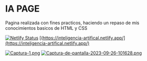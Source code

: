 <h1>IA PAGE</h1>
<p>Pagina realizada con fines practicos, haciendo un repaso de mis conocimientos basicos de HTML y CSS</p>

[![Netlify Status](https://api.netlify.com/api/v1/badges/81db67b4-b4d0-48ac-aae3-c17de3c4148a/deploy-status)](https://app.netlify.com/sites/inteligencia-artifical/deploys)  [(https://inteligencia-artifical.netlify.app/](https://inteligencia-artifical.netlify.app/)

[![Captura-1.png](https://i.postimg.cc/ZYwmC1dY/Captura-1.png)](https://postimg.cc/rzR3HZj7)
[![Captura-de-pantalla-2023-09-26-101628.png](https://i.postimg.cc/vBHkgkHd/Captura-de-pantalla-2023-09-26-101628.png)](https://postimg.cc/bGW346t6)
